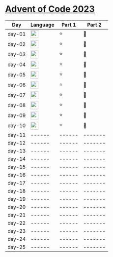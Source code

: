 # [Advent of Code 2023](https://adventofcode.com/2023)

| Day    | Language                                                                                                                 | Part 1 | Part 2  |
|--------|--------------------------------------------------------------------------------------------------------------------------|--------|---------|
| day-01 | <img src="https://img.shields.io/badge/python-%233776AB.svg?&style=for-the-badge&logo=python&logoColor=white" height=25> | :star: | :star2: |
| day-02 | <img src="https://img.shields.io/badge/python-%233776AB.svg?&style=for-the-badge&logo=python&logoColor=white" height=25> | :star: | :star2: |
| day-03 | <img src="https://img.shields.io/badge/python-%233776AB.svg?&style=for-the-badge&logo=python&logoColor=white" height=25> | :star: | :star2: |
| day-04 | <img src="https://img.shields.io/badge/python-%233776AB.svg?&style=for-the-badge&logo=python&logoColor=white" height=25> | :star: | :star2: |
| day-05 | <img src="https://img.shields.io/badge/python-%233776AB.svg?&style=for-the-badge&logo=python&logoColor=white" height=25> | :star: | :star2: |
| day-06 | <img src="https://img.shields.io/badge/python-%233776AB.svg?&style=for-the-badge&logo=python&logoColor=white" height=25> | :star: | :star2: |
| day-07 | <img src="https://img.shields.io/badge/python-%233776AB.svg?&style=for-the-badge&logo=python&logoColor=white" height=25> | :star: | :star2: |
| day-08 | <img src="https://img.shields.io/badge/python-%233776AB.svg?&style=for-the-badge&logo=python&logoColor=white" height=25> | :star: | :star2: |
| day-09 | <img src="https://img.shields.io/badge/python-%233776AB.svg?&style=for-the-badge&logo=python&logoColor=white" height=25> | :star: | :star2: |
| day-10 | <img src="https://img.shields.io/badge/python-%233776AB.svg?&style=for-the-badge&logo=python&logoColor=white" height=25> | :star: | :star2: |
| day-11 | ------                                                                                                                   | ------ | ------- |
| day-12 | ------                                                                                                                   | ------ | ------- |
| day-13 | ------                                                                                                                   | ------ | ------- |
| day-14 | ------                                                                                                                   | ------ | ------- |
| day-15 | ------                                                                                                                   | ------ | ------- |
| day-16 | ------                                                                                                                   | ------ | ------- |
| day-17 | ------                                                                                                                   | ------ | ------- |
| day-18 | ------                                                                                                                   | ------ | ------- |
| day-19 | ------                                                                                                                   | ------ | ------- |
| day-20 | ------                                                                                                                   | ------ | ------- |
| day-21 | ------                                                                                                                   | ------ | ------- |
| day-22 | ------                                                                                                                   | ------ | ------- |
| day-23 | ------                                                                                                                   | ------ | ------- |
| day-24 | ------                                                                                                                   | ------ | ------- |
| day-25 | ------                                                                                                                   | ------ | ------- |
